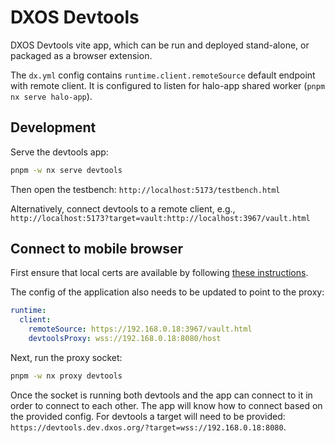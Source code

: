 # DXOS Devtools

DXOS Devtools vite app, which can be run and deployed stand-alone, or packaged as a browser extension.

The `dx.yml` config contains `runtime.client.remoteSource` default endpoint with remote client. 
It is configured to listen for halo-app shared worker (`pnpm nx serve halo-app`).

## Development

Serve the devtools app:

```bash
pnpm -w nx serve devtools
```

Then open the testbench: `http://localhost:5173/testbench.html`

Alternatively, connect devtools to a remote client, 
e.g., `http://localhost:5173?target=vault:http://localhost:3967/vault.html`

## Connect to mobile browser

First ensure that local certs are available by following [these instructions](../../../REPOSITORY_GUIDE.md#mobile-development).

The config of the application also needs to be updated to point to the proxy:

```yaml
runtime:
  client:
    remoteSource: https://192.168.0.18:3967/vault.html
    devtoolsProxy: wss://192.168.0.18:8080/host
```

Next, run the proxy socket:

```bash
pnpm -w nx proxy devtools
```

Once the socket is running both devtools and the app can connect to it in order to connect to each other.
The app will know how to connect based on the provided config.
For devtools a target will need to be provided: `https://devtools.dev.dxos.org/?target=wss://192.168.0.18:8080`.
